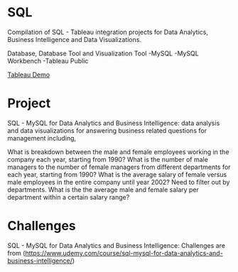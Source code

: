 # SQL
Compilation of SQL - Tableau integration projects for Data Analytics, Business Intelligence and Data Visualizations.

Database, Database Tool and Visualization Tool
-MySQL
-MySQL Workbench
-Tableau Public

[Tableau Demo](https://public.tableau.com/app/profile/jeremy.lim.guo.fu/viz/BusinessIntelligenceCompanyEmployeesDashboard/Dashboard1?publish=yes)

# Project
SQL - MySQL for Data Analytics and Business Intelligence: data analysis and data visualizations for answering business related questions for management including,

What is breakdown between the male and female employees working in the company each year, starting from 1990?
What is the number of male managers to the number of female managers from different departments for each year, starting from 1990?
What is the average salary of female versus male employees in the entire company until year 2002? Need to filter out by departments.
What is the the average male and female salary per department within a certain salary range?

# Challenges
SQL - MySQL for Data Analytics and Business Intelligence: Challenges are from (https://www.udemy.com/course/sql-mysql-for-data-analytics-and-business-intelligence/)
